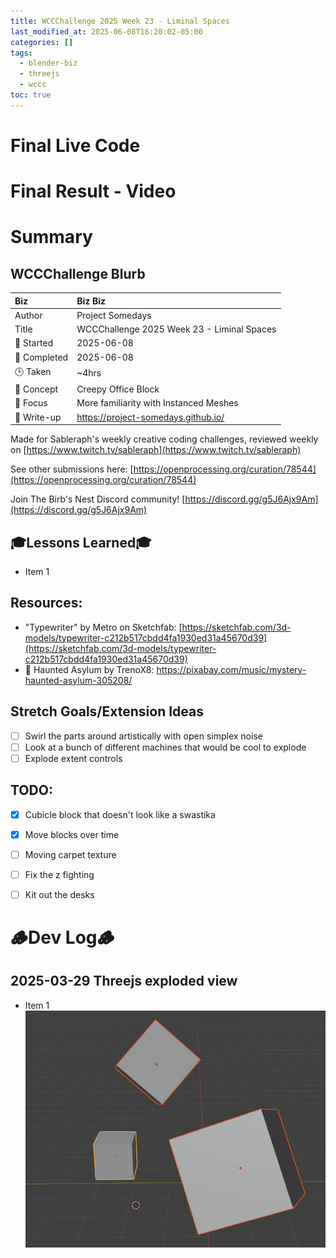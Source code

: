 ```yaml
---
title: WCCChallenge 2025 Week 23 - Liminal Spaces
last_modified_at: 2025-06-08T16:20:02-05:00
categories: []
tags:
  - blender-biz
  - threejs
  - wccc
toc: true
---
```


# Final Live Code
<!-- <iframe src="https://openprocessing.org/sketch/2596343/embed/?plusEmbedHash=898e24b8&userID=410675&plusEmbedTitle=true&show=sketch" width="600" height="600"></iframe> -->

# Final Result - Video
<!-- [![Watch the video](https://img.youtube.com/vi/4eS8dGd9_TI/maxresdefault.jpg)](https://youtu.be/4eS8dGd9_TI) -->

# Summary
## WCCChallenge Blurb

| Biz             | Biz Biz                               |
|:--------           | :---------                                |
| Author          | Project Somedays                      |
| Title           | WCCChallenge 2025 Week 23 - Liminal Spaces |
| 📅 Started      | 2025-06-08        |
| 📅 Completed    | 2025-06-08        |
| 🕒 Taken        | ~4hrs                                  |
| 🤯 Concept      | Creepy Office Block        |
| 🔎 Focus        | More familiarity with Instanced Meshes      |
| 📔 Write-up     | https://project-somedays.github.io/ |




Made for Sableraph's weekly creative coding challenges, reviewed weekly on [https://www.twitch.tv/sableraph](https://www.twitch.tv/sableraph)

See other submissions here: [https://openprocessing.org/curation/78544](https://openprocessing.org/curation/78544)

Join The Birb's Nest Discord community! [https://discord.gg/g5J6Ajx9Am](https://discord.gg/g5J6Ajx9Am)


## 🎓Lessons Learned🎓
- Item 1

## Resources:
- "Typewriter" by Metro on Sketchfab: [https://sketchfab.com/3d-models/typewriter-c212b517cbdd4fa1930ed31a45670d39](https://sketchfab.com/3d-models/typewriter-c212b517cbdd4fa1930ed31a45670d39)
- 🎵 Haunted Asylum by TrenoX8: https://pixabay.com/music/mystery-haunted-asylum-305208/

## Stretch Goals/Extension Ideas
- [ ] Swirl the parts around artistically with open simplex noise
- [ ] Look at a bunch of different machines that would be cool to explode
- [ ] Explode extent controls

## TODO:
- [x] Cubicle block that doesn't look like a swastika
- [x] Move blocks over time
- [ ] Moving carpet texture
- [ ] Fix the z fighting
- [ ] Kit out the desks


# 🪵Dev Log🪵

## 2025-03-29 Threejs exploded view
  - Item 1  
  ![Basic scene as a test](/assets/images/2025-03-30-WCCC-Basic-Scene.png "If I've learned anything, it's start REALLY simple and build on solid ground")
